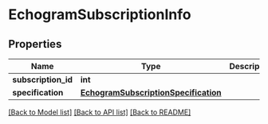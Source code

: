 # EchogramSubscriptionInfo

## Properties
Name | Type | Description | Notes
------------ | ------------- | ------------- | -------------
**subscription_id** | **int** |  | [optional] 
**specification** | [**EchogramSubscriptionSpecification**](EchogramSubscriptionSpecification.md) |  | 

[[Back to Model list]](../README.md#documentation-for-models) [[Back to API list]](../README.md#documentation-for-api-endpoints) [[Back to README]](../README.md)


